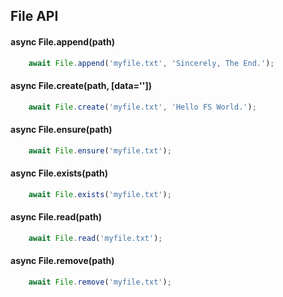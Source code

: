 ## File API 

#### async File.append(path)

```js
    await File.append('myfile.txt', 'Sincerely, The End.');
```

#### async File.create(path, [data=''])

```js
    await File.create('myfile.txt', 'Hello FS World.');
```

#### async File.ensure(path)

```js
    await File.ensure('myfile.txt');
```

#### async File.exists(path)

```js
    await File.exists('myfile.txt');
```

#### async File.read(path)

```js
    await File.read('myfile.txt');
```

#### async File.remove(path)

```js
    await File.remove('myfile.txt');
```

